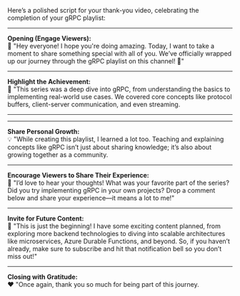 

Here’s a polished script for your thank-you video, celebrating the completion of your gRPC playlist:  

---

**Opening (Engage Viewers):**  
🎥 "Hey everyone! I hope you're doing amazing. Today, I want to take a moment to share something special with all of you. We’ve officially wrapped up our journey through the gRPC playlist on this channel! 🎉"  

---

**Highlight the Achievement:**  
📘 "This series was a deep dive into gRPC, from understanding the basics to implementing real-world use cases. We covered core concepts like protocol buffers, client-server communication, and even streaming.

---


---

**Share Personal Growth:**  
💡 "While creating this playlist, I learned a lot too. Teaching and explaining concepts like gRPC isn’t just about sharing knowledge; it’s also about growing together as a community. 

---

**Encourage Viewers to Share Their Experience:**  
💬 "I’d love to hear your thoughts! What was your favorite part of the series? Did you try implementing gRPC in your own projects? Drop a comment below and share your experience—it means a lot to me!"  

---

**Invite for Future Content:**  
🚀 "This is just the beginning! I have some exciting content planned, from exploring more backend technologies to diving into scalable architectures like microservices, Azure Durable Functions, and beyond. So, if you haven’t already, make sure to subscribe and hit that notification bell so you don’t miss out!"  

---

**Closing with Gratitude:**  
❤️ "Once again, thank you so much for being part of this journey. 